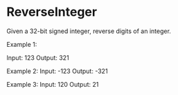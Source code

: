 # ReverseInteger
Given a 32-bit signed integer, reverse digits of an integer.


Example 1:

Input: 123
Output: 321

Example 2:
Input: -123
Output: -321

Example 3:
Input: 120
Output: 21
